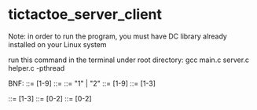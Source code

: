 # tictactoe_server_client

Note: in order to run the program, you must have DC library already installed on your Linux system

run this command in the terminal under root directory:
gcc main.c server.c helper.c -pthread

BNF:
<turn> ::= [1-9] <player>
<move> ::= <player> <row> <col>
<player> ::= "1" | "2"
<grid> ::= [1-9]
<row> ::= [1-3]
<col> ::= [1-3]
<game_status> ::= [0-2]
<error_code> ::= [0-2]
